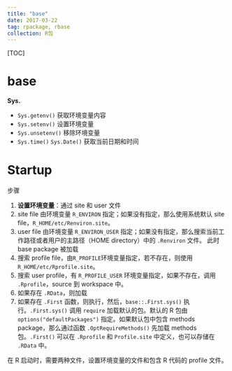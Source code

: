 ```yaml
---
title: "base"
date: 2017-03-22
tag: rpackage, rbase
collection: R包
---
```


[TOC]

# base #

**Sys.**
- `Sys.getenv()` 获取环境变量内容
- `Sys.setenv()` 设置环境变量
- `Sys.unsetenv()` 移除环境变量
- `Sys.time()` `Sys.Date()` 获取当前日期和时间

# Startup #

步骤
1. **设置环境变量**：通过 site 和 user 文件
2. site file 由环境变量 `R_ENVIRON` 指定；如果没有指定，那么使用系统默认 site file，`R_HOME/etc/Renviron.site`。
3. user file 由环境变量 `R_ENVIRON_USER` 指定；如果没有指定，那么搜索当前工作路径或者用户的主路径（HOME directory）中的 `.Renviron` 文件。
  此时 base package 被加载
2. 搜索 profile file，由`R_PROFILE`环境变量指定，若不存在，则使用 `R_HOME/etc/Rprofile.site`。
3. 搜索 user profile，有 `R_PROFILE_USER` 环境变量指定，如果不存在，调用 `.Rprofile`，source 到 workspace 中。
4. 如果存在 `.RData`，则加载
5. 如果存在 `.First` 函数，则执行，然后，`base::.First.sys()` 执行。`.First.sys()` 调用 `require` 加载默认的包。默认的 R 包由 `options("defaultPackages")` 指定。如果默认包中包含 methods package，那么通过函数 `.OptRequireMethods()` 先加载 methods 包。`.First()` 可以在 `.Rprofile` 和 `Profile.site` 中定义，也可以存储在 `.RData` 中。

在 R 启动时，需要两种文件，设置环境变量的文件和包含 R 代码的 profile 文件。

